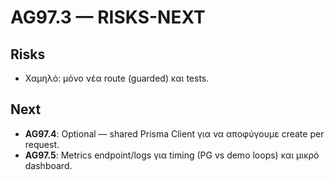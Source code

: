 # AG97.3 — RISKS-NEXT
## Risks
- Χαμηλό: μόνο νέα route (guarded) και tests.
## Next
- **AG97.4**: Optional — shared Prisma Client για να αποφύγουμε create per request.
- **AG97.5**: Metrics endpoint/logs για timing (PG vs demo loops) και μικρό dashboard.
